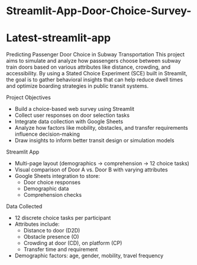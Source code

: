 # Streamlit-App-Door-Choice-Survey-
# Latest-streamlit-app

Predicting Passenger Door Choice in Subway Transportation
This project aims to simulate and analyze how passengers choose between subway train doors based on various attributes like distance, crowding, and accessibility. By using a Stated Choice Experiment (SCE) built in Streamlit, the goal is to gather behavioral insights that can help reduce dwell times and optimize boarding strategies in public transit systems.

Project Objectives
- Build a choice-based web survey using Streamlit
- Collect user responses on door selection tasks
- Integrate data collection with Google Sheets
- Analyze how factors like mobility, obstacles, and transfer requirements influence decision-making
- Draw insights to inform better transit design or simulation models


Streamlit App
- Multi-page layout (demographics → comprehension → 12 choice tasks)
- Visual comparison of Door A vs. Door B with varying attributes
- Google Sheets integration to store:
  - Door choice responses
  - Demographic data
  - Comprehension checks

Data Collected
- 12 discrete choice tasks per participant
- Attributes include:
    - Distance to door (D2D)
    - Obstacle presence (O)
    - Crowding at door (CD), on platform (CP)
    - Transfer time and requirement
- Demographic factors: age, gender, mobility, travel frequency
